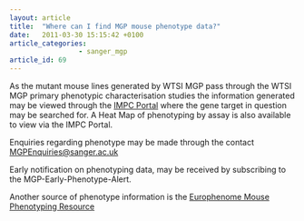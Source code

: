 ```yaml
---
layout: article
title:  "Where can I find MGP mouse phenotype data?"
date:   2011-03-30 15:15:42 +0100
article_categories: 
                 - sanger_mgp
article_id: 69
---
```


As the mutant mouse lines generated by WTSI MGP pass through the WTSI MGP primary phenotypic characterisation studies the information generated may be viewed through the [IMPC Portal][link-impc] where the gene target in question may be searched for. A Heat Map of phenotyping by assay is also available to view via the IMPC Portal.

Enquiries regarding phenotype may be made through the contact [MGPEnquiries@sanger.ac.uk][email-sanger]

Early notification on phenotyping data, may be received by subscribing to the MGP-Early-Phenotype-Alert.

Another source of phenotype information is the [Europhenome Mouse Phenotyping Resource][link-europhenome]

[link-europhenome]: https://www.europhenome.org
[link-impc]: https://www.mousephenotype.org/
[email-sanger]: mailto:MGPEnquiries@sanger.ac.uk